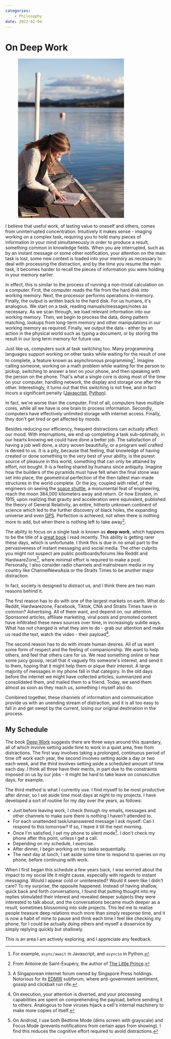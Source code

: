 ```yaml
---
categories:
    - Philosophy
date: 2022-02-04
---
```


# On Deep Work

<figure>
  <img src="/static/images/2022-02-04/studying.jpg" alt="Girl Studying" loading="lazy" style="max-height: 500px"/>
</figure>

I believe that useful work, of lasting value to oneself and others, comes from uninterrupted concentration. Intuitively it makes sense - imaging working on a complex task, requiring you to hold many pieces of information in your mind simultaneously in order to produce a result, something common in knowledge fields. When you are interrupted, such as by an instant message or some other notification, your attention on the main task is lost, some new context is loaded into your memory as necessary to deal with processing the distraction, and by the time you resume the main task, it becomes harder to recall the pieces of information you were holding in your memory earlier.

<!-- more -->

In effect, this is similar to the process of running a non-trivial calculation on a computer. First, the computer reads the file from the hard disk into working memory. Next, the processor performs operations in-memory. Finally, the output is written back to the hard disk. For us humans, it's analogous. We start on a task, reading manuals/messages/notes as necessary. As we scan through, we load relevant information into our working memory. Then, we begin to process the data, doing pattern matching, lookups from long-term memory and other manipulations in our working memory as required. Finally, we output the data - either by an action in the physical world such as typing a document, or by storing the result in our long term memory for future use.

Just like us, computers suck at task switching too. Many programming languages support working on other tasks while waiting for the result of one to complete, a feature known as asynchronous programming[^async-programming]. Imagine calling someone, working on a math problem while waiting for the person to pickup, switching to answer a text on your phone, and then speaking with the person on the phone. That's what a single core is doing most of the time on your computer, handling network, the display and storage one after the other. Interestingly, it turns out that this switching is not free, and in fact incurs a significant penalty ([Javascript][asyncio-overhead], [Python][python-gil]).

In fact, we're worse than the computer. First of all, computers have multiple cores, while all we have is one brain to process information. Secondly, computers have effectively unlimited storage with internet access. Finally, they don't get tired or get affected by moods.

Besides reducing our efficiency, frequent distractions can actually affect our mood. With interruptions, we end up completing a task sub-optimally, in our hearts knowing we could have done a better job. The satisfaction of having a job well done, a story woven beautifully, or a program well crafted is denied to us. It is a pity, because that feeling, that knowledge of having created or done something to the very best of your ability, is the purest source of pleasure in this world, something that can only be attained by effort, not bought. It is a feeling shared by humans since antiquity. Imagine how the builders of the pyramids must have felt when the final stone was set into place, the geometrical perfection of the then tallest man-made structures in the world complete. Or the joy, coupled with relief, of the engineers on seeing the [space shuttle][space-shuttle], a monumental feat of engineering, reach the moon 384,000 kilometers away and return. Or how Einstein, in 1915, upon realizing that gravity and acceleration were equivalent, published the theory of General Relativity, an entire, hitherto unknown continent of science which led to the further discovery of black holes, the expanding universe and even [GPS][gps]. Perfection is achieved, not when there is nothing more to add, but when there is nothing left to take away[^perfection-quote].

The ability to focus on a single task is known as **deep work**, which happens to be the title of a [great book][deep-work] I read recently. This ability is getting rarer these days, which is unfortunate. I think this is due in no small part to the pervasiveness of instant messaging and social media. The other culprits you might not suspect are public postboards/forums like Reddit and HardwareZone[^hardwarezone], where minimal effort is required to make a post. Personally, I also consider radio channels and mainstream media in my country like ChannelNewsAsia or the Straits Times to be another major distraction.

In fact, society is designed to distract us, and I think there are two main reasons behind it.

The first reason has to do with one of the largest markets on earth. What do Reddit, Hardwarezone, Facebook, Tiktok, CNA and Straits Times have in common? Advertising. All of them want, and depend on, our attention. Sponsored articles, affiliate marketing, viral posts and promoted content have infiltrated these news sources over time, in increasingly subtle ways. What has not changed is what they aim to do - grab our attention and make us read the text, watch the video - their payload[^payload].

The second reason has to do with innate human desires. All of us want some form of respect and the feeling of companionship. We want to help others, and feel that others care for us. We read something online or hear some juicy gossip, recall that it vaguely fits someone's interest, and send it to them, hoping that it might help them or pique their interest. A large majority of messages in my phone fall in that category. In the old days before the internet we might have collected articles, summarized and consolidated them, and mailed them to a friend. Today, we send them almost as soon as they reach us, something I myself also do.

Combined together, these channels of information and communication provide us with an unending stream of distraction, and it is all too easy to fall in and get swept by the current, losing our original destination in the process.

## My Schedule

The book [Deep Work][deep-work] suggests there are three ways around this quandary, all of which involve setting aside time to work in a quiet area, free from distractions. The first way involves taking a prolonged, continuous period of time off work each year, the second involves setting aside a day or two each week, and the third involves setting aside a scheduled amount of time each day. I think all three have their merits, in part due to the constraints imposed on us by our jobs - it might be hard to take leave on consecutive days, for example.

The third method is what I currently use. I find myself to be most productive after dinner, so I set aside time most days at night to my projects. I have developed a sort of routine for my day over the years, as follows:

-   Just before leaving work, I check through my emails, messages and other channels to make sure there is nothing I haven't attended to.
-   For each unattended task/unanswered message I ask myself: Can I respond to this tomorrow? If so, I leave it till the next morning.
-   Once I'm satisfied, I set my phone to silent mode[^silent-mode]. I don't check my phone after this point, unless I get a call.
-   Depending on my schedule, I exercise.
-   After dinner, I begin working on my tasks sequentially.
-   The next day at lunch, I set aside some time to respond to queries on my phone, before continuing with work.

When I first began this schedule a few years back, I was worried about the impact to my social life it might cause, especially with regards to instant messaging. Would I appear cold or uninterested? Would it seem like I didn't care? To my surprise, the opposite happened. Instead of having shallow, quick back and forth conversations, I found that putting thought into my replies stimulated their interest and revealed deeper subjects they were interested to talk about, and the conversations became much deeper as a result, sometimes blossoming into side projects. This led me to realize people treasure deep relations much more than simply response time, and it is now a habit of mine to pause and think each time I feel like checking my phone, for I could be actually doing others and myself a disservice by simply replying quickly but shallowly.

This is an area I am actively exploring, and I appreciate any feedback.

[^async-programming]: For example, `async/await` in Javascript, and `asyncio` in Python.
[^perfection-quote]: From Antoine de Saint-Exupéry, the author of [The Little Prince](https://en.wikipedia.org/wiki/The_Little_Prince).
[^hardwarezone]: A Singaporean internet forum owned by Singapore Press holdings. Notorious for its [EDMW](https://forums.hardwarezone.com.sg/forums/eat-drink-man-woman.16/) subforum, where anti-government sentiment, gossip and clickbait run rife.
[^payload]: On execution, your attention is diverted, and your processing capabilities are spent on comprehending the payload, before sending it to others. Analogous to how viruses hijack a cell's internal machinery to make more copies of itself.
[^silent-mode]: On Android, I use both Bedtime Mode (dims screen with grayscale) and Focus Mode (prevents notifications from certain apps from showing). I find this reduces the cognitive effort required to avoid distractions.

[asyncio-overhead]: https://stackoverflow.com/questions/55761652/what-is-the-overhead-of-an-asyncio-task
[deep-work]: https://www.goodreads.com/book/show/25744928-deep-work
[equivalence-principle]: https://en.wikipedia.org/wiki/Equivalence_principle
[gps]: https://www.astronomy.ohio-state.edu/pogge.1/Ast162/Unit5/gps.html
[hardwarezone]: https://www.hardwarezone.com.sg/
[python-gil]: https://realpython.com/python-gil/
[space-shuttle]: https://www.youtube.com/watch?v=OnoNITE-CLc
